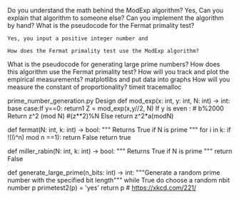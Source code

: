 Do you understand the math behind the ModExp algorithm?
    Yes, 
    Can you explain that algorithm to someone else?
    Can you implement the algorithm by hand?
What is the pseudocode for the Fermat primality test?

    Yes, you input a positive integer number and  

    How does the Fermat primality test use the ModExp algorithm?
What is the pseudocode for generating large prime numbers?
    How does this algorithm use the Fermat primality test?
How will you track and plot the empirical measurements?
    matplotlibs and put data into graphs
    How will you measure the constant of proportionality?
    timeit tracemalloc


prime_number_generation.py Design
    def mod_exp(x: int, y: int, N: int) -> int:
        base case:If y==0: return1
	    Z = mod_exp(x,y//2, N)
	    If y is even : # b%2000
		    Return z^2 (mod N) #(z**2)%N
	    Else return z^2*a(modN)


def fermat(N: int, k: int) -> bool:
    """
    Returns True if N is prime
    """
    for i in k:
        if !((i^n) mod n ==1):
            return False
    return true


def miller_rabin(N: int, k: int) -> bool:
    """
    Returns True if N is prime
    """
    return False


def generate_large_prime(n_bits: int) -> int:
    """Generate a random prime number with the specified bit length"""
    while True do 
    choose a random nbit number p
    primetest2(p) = 'yes'
    return p  # https://xkcd.com/221/